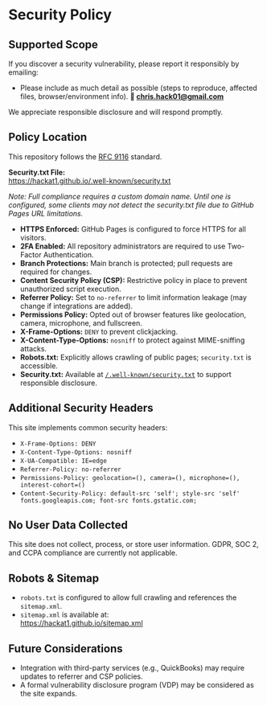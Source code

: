 # Security Policy

## Supported Scope

If you discover a security vulnerability, please report it responsibly by emailing:
- Please include as much detail as possible (steps to reproduce, affected files, browser/environment info).
**📧 chris.hack01@gmail.com**

We appreciate responsible disclosure and will respond promptly.

## Policy Location

This repository follows the [RFC 9116](https://datatracker.ietf.org/doc/html/rfc9116) standard.

**Security.txt File:**  
https://hackat1.github.io/.well-known/security.txt

_Note: Full compliance requires a custom domain name. Until one is configured, some clients may not detect the security.txt file due to GitHub Pages URL limitations._

- **HTTPS Enforced:** GitHub Pages is configured to force HTTPS for all visitors.  
- **2FA Enabled:** All repository administrators are required to use Two-Factor Authentication.  
- **Branch Protections:** Main branch is protected; pull requests are required for changes.  
- **Content Security Policy (CSP):** Restrictive policy in place to prevent unauthorized script execution.  
- **Referrer Policy:** Set to `no-referrer` to limit information leakage (may change if integrations are added).  
- **Permissions Policy:** Opted out of browser features like geolocation, camera, microphone, and fullscreen.  
- **X-Frame-Options:** `DENY` to prevent clickjacking.  
- **X-Content-Type-Options:** `nosniff` to protect against MIME-sniffing attacks.  
- **Robots.txt:** Explicitly allows crawling of public pages; `security.txt` is accessible.  
- **Security.txt:** Available at [`/.well-known/security.txt`](https://hackat1.github.io/.well-known/security.txt) to support responsible disclosure.

## Additional Security Headers

This site implements common security headers:
- `X-Frame-Options: DENY`
- `X-Content-Type-Options: nosniff`
- `X-UA-Compatible: IE=edge`
- `Referrer-Policy: no-referrer`
- `Permissions-Policy: geolocation=(), camera=(), microphone=(), interest-cohort=()`
- `Content-Security-Policy: default-src 'self'; style-src 'self' fonts.googleapis.com; font-src fonts.gstatic.com;`

## No User Data Collected

This site does not collect, process, or store user information. GDPR, SOC 2, and CCPA compliance are currently not applicable.

## Robots & Sitemap

- `robots.txt` is configured to allow full crawling and references the `sitemap.xml`.
- `sitemap.xml` is available at:  
  https://hackat1.github.io/sitemap.xml

## Future Considerations
- Integration with third-party services (e.g., QuickBooks) may require updates to referrer and CSP policies.  
- A formal vulnerability disclosure program (VDP) may be considered as the site expands.
